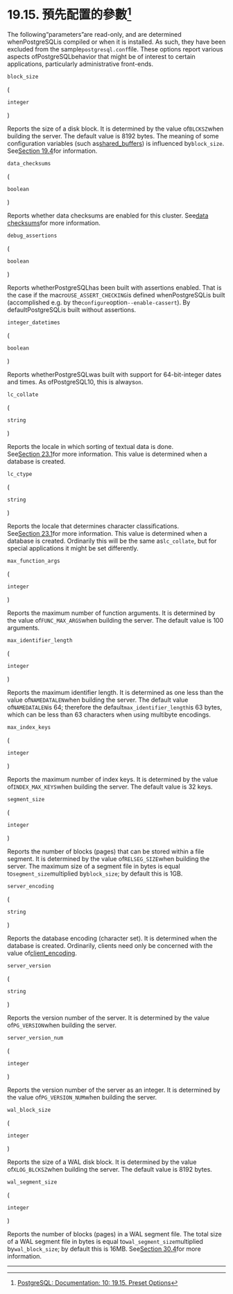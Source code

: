 # 19.15. 預先配置的參數[^1]

The following“parameters”are read-only, and are determined whenPostgreSQLis compiled or when it is installed. As such, they have been excluded from the sample`postgresql.conf`file. These options report various aspects ofPostgreSQLbehavior that might be of interest to certain applications, particularly administrative front-ends.

`block_size`

\(

`integer`

\)



Reports the size of a disk block. It is determined by the value of`BLCKSZ`when building the server. The default value is 8192 bytes. The meaning of some configuration variables \(such as[shared\_buffers](https://www.postgresql.org/docs/10/static/runtime-config-resource.html#GUC-SHARED-BUFFERS)\) is influenced by`block_size`. See[Section 19.4](https://www.postgresql.org/docs/10/static/runtime-config-resource.html)for information.

`data_checksums`

\(

`boolean`

\)



Reports whether data checksums are enabled for this cluster. See[data checksums](https://www.postgresql.org/docs/10/static/app-initdb.html#APP-INITDB-DATA-CHECKSUMS)for more information.

`debug_assertions`

\(

`boolean`

\)



Reports whetherPostgreSQLhas been built with assertions enabled. That is the case if the macro`USE_ASSERT_CHECKING`is defined whenPostgreSQLis built \(accomplished e.g. by the`configure`option`--enable-cassert`\). By defaultPostgreSQLis built without assertions.

`integer_datetimes`

\(

`boolean`

\)



Reports whetherPostgreSQLwas built with support for 64-bit-integer dates and times. As ofPostgreSQL10, this is always`on`.

`lc_collate`

\(

`string`

\)



Reports the locale in which sorting of textual data is done. See[Section 23.1](https://www.postgresql.org/docs/10/static/locale.html)for more information. This value is determined when a database is created.

`lc_ctype`

\(

`string`

\)



Reports the locale that determines character classifications. See[Section 23.1](https://www.postgresql.org/docs/10/static/locale.html)for more information. This value is determined when a database is created. Ordinarily this will be the same as`lc_collate`, but for special applications it might be set differently.

`max_function_args`

\(

`integer`

\)



Reports the maximum number of function arguments. It is determined by the value of`FUNC_MAX_ARGS`when building the server. The default value is 100 arguments.

`max_identifier_length`

\(

`integer`

\)



Reports the maximum identifier length. It is determined as one less than the value of`NAMEDATALEN`when building the server. The default value of`NAMEDATALEN`is 64; therefore the default`max_identifier_length`is 63 bytes, which can be less than 63 characters when using multibyte encodings.

`max_index_keys`

\(

`integer`

\)



Reports the maximum number of index keys. It is determined by the value of`INDEX_MAX_KEYS`when building the server. The default value is 32 keys.

`segment_size`

\(

`integer`

\)



Reports the number of blocks \(pages\) that can be stored within a file segment. It is determined by the value of`RELSEG_SIZE`when building the server. The maximum size of a segment file in bytes is equal to`segment_size`multiplied by`block_size`; by default this is 1GB.

`server_encoding`

\(

`string`

\)





Reports the database encoding \(character set\). It is determined when the database is created. Ordinarily, clients need only be concerned with the value of[client\_encoding](https://www.postgresql.org/docs/10/static/runtime-config-client.html#GUC-CLIENT-ENCODING).

`server_version`

\(

`string`

\)



Reports the version number of the server. It is determined by the value of`PG_VERSION`when building the server.

`server_version_num`

\(

`integer`

\)



Reports the version number of the server as an integer. It is determined by the value of`PG_VERSION_NUM`when building the server.

`wal_block_size`

\(

`integer`

\)



Reports the size of a WAL disk block. It is determined by the value of`XLOG_BLCKSZ`when building the server. The default value is 8192 bytes.

`wal_segment_size`

\(

`integer`

\)



Reports the number of blocks \(pages\) in a WAL segment file. The total size of a WAL segment file in bytes is equal to`wal_segment_size`multiplied by`wal_block_size`; by default this is 16MB. See[Section 30.4](https://www.postgresql.org/docs/10/static/wal-configuration.html)for more information.

---



[^1]:  [PostgreSQL: Documentation: 10: 19.15. Preset Options](https://www.postgresql.org/docs/10/static/runtime-config-preset.html)

